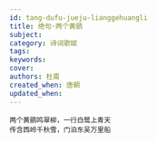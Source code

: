 ```yaml
---
id: tang-dufu-jueju-lianggehuangli
title: 绝句·两个黄鹂
subject: 
category: 诗词歌赋
tags: 
keywords: 
cover: 
authors: 杜甫
created_when: 唐朝
updated_when: 
---
```


```
两个黄鹂鸣翠柳，一行白鹭上青天
传含西岭千秋雪，门泊东吴万里船
```
